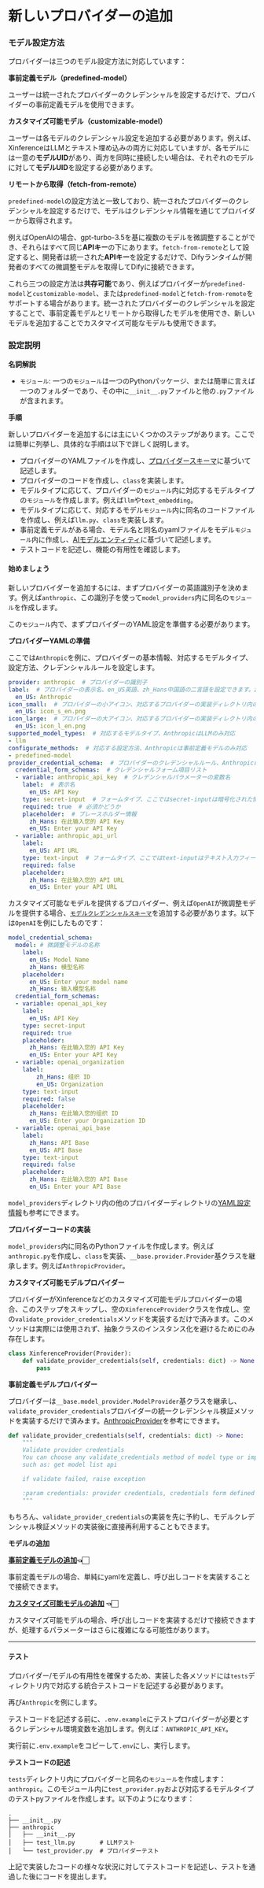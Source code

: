 # 新しいプロバイダーの追加

### モデル設定方法

プロバイダーは三つのモデル設定方法に対応しています：

**事前定義モデル（predefined-model）**

ユーザーは統一されたプロバイダーのクレデンシャルを設定するだけで、プロバイダーの事前定義モデルを使用できます。

**カスタマイズ可能モデル（customizable-model）**

ユーザーは各モデルのクレデンシャル設定を追加する必要があります。例えば、XinferenceはLLMとテキスト埋め込みの両方に対応していますが、各モデルには一意の**モデルUID**があり、両方を同時に接続したい場合は、それぞれのモデルに対して**モデルUID**を設定する必要があります。

**リモートから取得（fetch-from-remote）**

`predefined-model`の設定方法と一致しており、統一されたプロバイダーのクレデンシャルを設定するだけで、モデルはクレデンシャル情報を通じてプロバイダーから取得されます。

例えばOpenAIの場合、gpt-turbo-3.5を基に複数のモデルを微調整することができ、それらはすべて同じ**APIキー**の下にあります。`fetch-from-remote`として設定すると、開発者は統一された**APIキー**を設定するだけで、Difyランタイムが開発者のすべての微調整モデルを取得してDifyに接続できます。

これら三つの設定方法は**共存可能**であり、例えばプロバイダーが`predefined-model`と`customizable-model`、または`predefined-model`と`fetch-from-remote`をサポートする場合があります。統一されたプロバイダーのクレデンシャルを設定することで、事前定義モデルとリモートから取得したモデルを使用でき、新しいモデルを追加することでカスタマイズ可能なモデルも使用できます。

### 設定説明

**名詞解説**

* `モジュール`: 一つの`モジュール`は一つのPythonパッケージ、または簡単に言えば一つのフォルダーであり、その中に`__init__.py`ファイルと他の`.py`ファイルが含まれます。

**手順**

新しいプロバイダーを追加するには主にいくつかのステップがあります。ここでは簡単に列挙し、具体的な手順は以下で詳しく説明します。

* プロバイダーのYAMLファイルを作成し、[プロバイダースキーマ](https://github.com/langgenius/fusionworks/blob/main/api/core/model_runtime/docs/zh_Hans/schema.md)に基づいて記述します。
* プロバイダーのコードを作成し、`class`を実装します。
* モデルタイプに応じて、プロバイダーの`モジュール`内に対応するモデルタイプの`モジュール`を作成します。例えば`llm`や`text_embedding`。
* モデルタイプに応じて、対応するモデル`モジュール`内に同名のコードファイルを作成し、例えば`llm.py`、`class`を実装します。
* 事前定義モデルがある場合、モデル名と同名のyamlファイルをモデル`モジュール`内に作成し、[AIモデルエンティティ](https://github.com/langgenius/fusionworks/blob/main/api/core/model_runtime/docs/zh_Hans/schema.md)に基づいて記述します。
* テストコードを記述し、機能の有用性を確認します。

#### 始めましょう

新しいプロバイダーを追加するには、まずプロバイダーの英語識別子を決めます。例えば`anthropic`、この識別子を使って`model_providers`内に同名の`モジュール`を作成します。

この`モジュール`内で、まずプロバイダーのYAML設定を準備する必要があります。

**プロバイダーYAMLの準備**

ここでは`Anthropic`を例に、プロバイダーの基本情報、対応するモデルタイプ、設定方法、クレデンシャルルールを設定します。

```YAML
provider: anthropic  # プロバイダーの識別子
label:  # プロバイダーの表示名、en_US英語、zh_Hans中国語の二言語を設定できます。zh_Hansが設定されていない場合、en_USがデフォルトで使用されます。
  en_US: Anthropic
icon_small:  # プロバイダーの小アイコン、対応するプロバイダーの実装ディレクトリ内の_assetsディレクトリに保存されます。labelと同じく二言語の設定が可能です。
  en_US: icon_s_en.png
icon_large:  # プロバイダーの大アイコン、対応するプロバイダーの実装ディレクトリ内の_assetsディレクトリに保存されます。labelと同じく二言語の設定が可能です。
  en_US: icon_l_en.png
supported_model_types:  # 対応するモデルタイプ、AnthropicはLLMのみ対応
- llm
configurate_methods:  # 対応する設定方法、Anthropicは事前定義モデルのみ対応
- predefined-model
provider_credential_schema:  # プロバイダーのクレデンシャルルール、Anthropicは事前定義モデルのみ対応するため、統一されたプロバイダーのクレデンシャルルールを定義する必要があります
  credential_form_schemas:  # クレデンシャルフォーム項目リスト
  - variable: anthropic_api_key  # クレデンシャルパラメーターの変数名
    label:  # 表示名
      en_US: API Key
    type: secret-input  # フォームタイプ、ここではsecret-inputは暗号化された情報入力フィールドを意味し、編集時にはマスクされた情報のみが表示されます。
    required: true  # 必須かどうか
    placeholder:  # プレースホルダー情報
      zh_Hans: 在此输入您的 API Key
      en_US: Enter your API Key
  - variable: anthropic_api_url
    label:
      en_US: API URL
    type: text-input  # フォームタイプ、ここではtext-inputはテキスト入力フィールドを意味します
    required: false
    placeholder:
      zh_Hans: 在此输入您的 API URL
      en_US: Enter your API URL
```

カスタマイズ可能なモデルを提供するプロバイダー、例えば`OpenAI`が微調整モデルを提供する場合、[`モデルクレデンシャルスキーマ`](https://github.com/langgenius/fusionworks/blob/main/api/core/model_runtime/docs/zh_Hans/schema.md)を追加する必要があります。以下は`OpenAI`を例にしたものです：

```yaml
model_credential_schema:
  model: # 微調整モデルの名称
    label:
      en_US: Model Name
      zh_Hans: 模型名称
    placeholder:
      en_US: Enter your model name
      zh_Hans: 输入模型名称
  credential_form_schemas:
  - variable: openai_api_key
    label:
      en_US: API Key
    type: secret-input
    required: true
    placeholder:
      zh_Hans: 在此输入您的 API Key
      en_US: Enter your API Key
  - variable: openai_organization
    label:
        zh_Hans: 组织 ID
        en_US: Organization
    type: text-input
    required: false
    placeholder:
      zh_Hans: 在此输入您的组织 ID
      en_US: Enter your Organization ID
  - variable: openai_api_base
    label:
      zh_Hans: API Base
      en_US: API Base
    type: text-input
    required: false
    placeholder:
      zh_Hans: 在此输入您的 API Base
      en_US: Enter your API Base
```

`model_providers`ディレクトリ内の他のプロバイダーディレクトリの[YAML設定情報](https://github.com/langgenius/fusionworks/blob/main/api/core/model_runtime/docs/zh_Hans/schema.md)も参考にできます。

**プロバイダーコードの実装**

`model_providers`内に同名のPythonファイルを作成します。例えば`anthropic.py`を作成し、`class`を実装、`__base.provider.Provider`基クラスを継承します。例えば`AnthropicProvider`。

**カスタマイズ可能モデルプロバイダー**

プロバイダーがXinferenceなどのカスタマイズ可能モデルプロバイダーの場合、このステップをスキップし、空の`XinferenceProvider`クラスを作成し、空の`validate_provider_credentials`メソッドを実装するだけで済みます。このメソッドは実際には使用されず、抽象クラスのインスタンス化を避けるためにのみ存在します。

```python
class XinferenceProvider(Provider):
    def validate_provider_credentials(self, credentials: dict) -> None:
        pass
```

**事前定義モデルプロバイダー**

プロバイダーは`__base.model_provider.ModelProvider`基クラスを継承し、`validate_provider_credentials`プロバイダーの統一クレデンシャル検証メソッドを実装するだけで済みます。[AnthropicProvider](https://github.com/langgenius/fusionworks/blob/main/api/core/model_runtime/model_providers/anthropic/anthropic.py)を参考にできます。

```python
def validate_provider_credentials(self, credentials: dict) -> None:
    """
    Validate provider credentials
    You can choose any validate_credentials method of model type or implement validate method by yourself,
    such as: get model list api

    if validate failed, raise exception

    :param credentials: provider credentials, credentials form defined in `provider_credential_schema`.
    """
```

もちろん、`validate_provider_credentials`の実装を先に予約し、モデルクレデンシャル検証メソッドの実装後に直接再利用することもできます。

**モデルの追加**

[**事前定義モデルの追加**](https://docs.FusionWorks.ai/v/zh-hans/guides/model-configuration/predefined-model)**👈🏻**

事前定義モデルの場合、単純にyamlを定義し、呼び出しコードを実装することで接続できます。

[**カスタマイズ可能モデルの追加**](https://docs.FusionWorks.ai/v/zh-hans/guides/model-configuration/customizable-model) **👈🏻**

カスタマイズ可能モデルの場合、呼び出しコードを実装するだけで接続できますが、処理するパラメーターはさらに複雑になる可能性があります。

***

#### テスト

プロバイダー/モデルの有用性を確保するため、実装した各メソッドには`tests`ディレクトリ内で対応する統合テストコードを記述する必要があります。

再び`Anthropic`を例にします。

テストコードを記述する前に、`.env.example`にテストプロバイダーが必要とするクレデンシャル環境変数を追加します。例えば：`ANTHROPIC_API_KEY`。

実行前に`.env.example`をコピーして`.env`にし、実行します。

**テストコードの記述**

`tests`ディレクトリ内にプロバイダーと同名の`モジュール`を作成します：`anthropic`。このモジュール内に`test_provider.py`および対応するモデルタイプのテストpyファイルを作成します。以下のようになります：

```shell
.
├── __init__.py
├── anthropic
│   ├── __init__.py
│   ├── test_llm.py       # LLMテスト
│   └── test_provider.py  # プロバイダーテスト
```

上記で実装したコードの様々な状況に対してテストコードを記述し、テストを通過した後にコードを提出します。